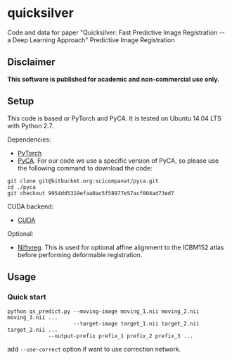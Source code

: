 # quicksilver
Code and data for paper "Quicksilver: Fast Predictive Image Registration -- a Deep Learning Approach"
Predictive Image Registration

## Disclaimer 
**This software is published for academic and non-commercial use only.**

## Setup
This code is based or PyTorch and PyCA. It is tested on Ubuntu 14.04 LTS with Python 2.7.

Dependencies:
* [PyTorch](http://pytorch.org/)  
* [PyCA](https://bitbucket.org/scicompanat/pyca). For our code we use a specific version of PyCA, so please use the following command to download the code:
```
git clone git@bitbucket.org:scicompanat/pyca.git
cd ./pyca
git checkout 9954dd5319efaa0ac5f58977e57acf004ad73ed7
```

CUDA backend:
* [CUDA](https://developer.nvidia.com/cuda-downloads)

Optional:
* [Niftyreg](https://sourceforge.net/projects/niftyreg/). This is used for optional affine alignment to the ICBM152 atlas before performing deformable registration.


## Usage
### Quick start
```
python qs_predict.py --moving-image moving_1.nii moving_2.nii moving_3.nii ...
                     --target-image target_1.nii target_2.nii target_2.nii ...
		     --output-prefix prefix_1 prefix_2 prefix_3 ...
```
add ``--use-correct`` option if want to use correction network.
                     
